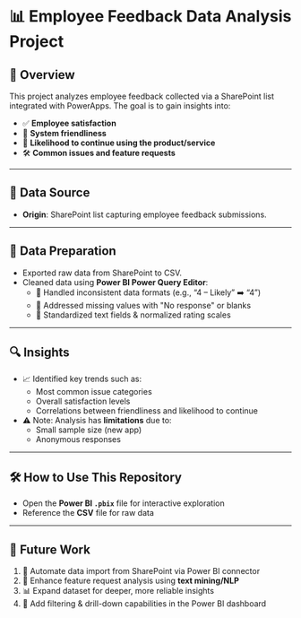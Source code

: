 # 📊 Employee Feedback Data Analysis Project

## 🧩 Overview  
This project analyzes employee feedback collected via a SharePoint list integrated with PowerApps. The goal is to gain insights into:

- ✅ **Employee satisfaction**  
- 🤖 **System friendliness**  
- 🔁 **Likelihood to continue using the product/service**  
- 🛠️ **Common issues and feature requests**

---

## 📁 Data Source  
- **Origin**: SharePoint list capturing employee feedback submissions.

---

## 🧹 Data Preparation  
- Exported raw data from SharePoint to CSV.  
- Cleaned data using **Power BI Power Query Editor**:
  - 🔄 Handled inconsistent data formats (e.g., “4 – Likely” ➡️ “4”)
  - 🚫 Addressed missing values with "No response" or blanks
  - 🧽 Standardized text fields & normalized rating scales

---

## 🔍 Insights  
- 📈 Identified key trends such as:
  - Most common issue categories
  - Overall satisfaction levels
  - Correlations between friendliness and likelihood to continue  
- ⚠️ Note: Analysis has **limitations** due to:
  - Small sample size (new app)
  - Anonymous responses

---

## 🛠️ How to Use This Repository  
- Open the **Power BI `.pbix`** file for interactive exploration  
- Reference the **CSV** file for raw data  

---

## 🔮 Future Work  
1. 🔗 Automate data import from SharePoint via Power BI connector  
2. 🧠 Enhance feature request analysis using **text mining/NLP**  
3. 📊 Expand dataset for deeper, more reliable insights  
4. 🧭 Add filtering & drill-down capabilities in the Power BI dashboard  
